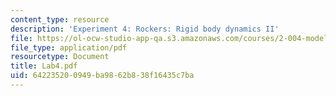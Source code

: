 ```yaml
---
content_type: resource
description: 'Experiment 4: Rockers: Rigid body dynamics II'
file: https://ol-ocw-studio-app-qa.s3.amazonaws.com/courses/2-004-modeling-dynamics-and-control-ii-spring-2003/642235200949ba9862b838f16435c7ba_Lab4.pdf
file_type: application/pdf
resourcetype: Document
title: Lab4.pdf
uid: 64223520-0949-ba98-62b8-38f16435c7ba
---
```

